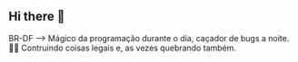 ## Hi there 👋
BR-DF
--> Mágico da programação durante o dia, caçador de bugs a noite.🐱‍👤
Contruindo coisas legais e, as vezes quebrando também.

